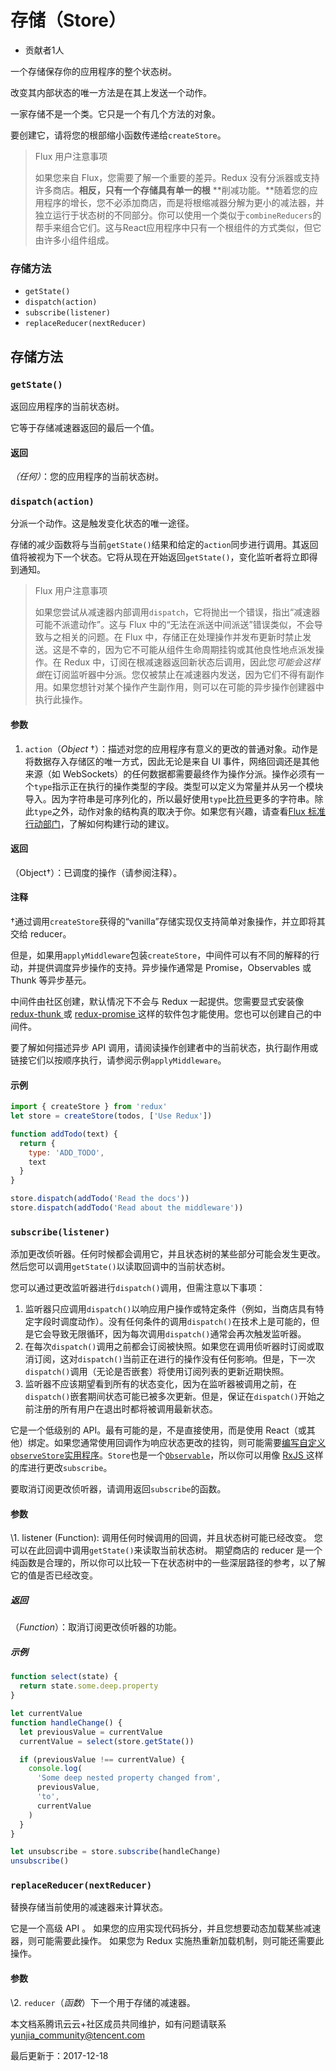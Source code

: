 # 存储（Store）

- 贡献者1人

  

一个存储保存你的应用程序的整个状态树。

改变其内部状态的唯一方法是在其上发送一个动作。

一家存储不是一个类。它只是一个有几个方法的对象。

要创建它，请将您的根部缩小函数传递给`createStore`。

> Flux 用户注意事项
>
> 如果您来自 Flux，您需要了解一个重要的差异。Redux 没有分派器或支持许多商店。**相反，只有一个存储具有单一的根** **削减功能。**随着您的应用程序的增长，您不必添加商店，而是将根缩减器分解为更小的减法器，并独立运行于状态树的不同部分。你可以使用一个类似于`combineReducers`的帮手来组合它们。这与React应用程序中只有一个根组件的方式类似，但它由许多小组件组成。

### 存储方法

- `getState()`
- `dispatch(action)`
- `subscribe(listener)`
- `replaceReducer(nextReducer)`

## 存储方法

### `getState()`

返回应用程序的当前状态树。

它等于存储减速器返回的最后一个值。

#### 返回

*（任何）*：您的应用程序的当前状态树。

### `dispatch(action)`

分派一个动作。这是触发变化状态的唯一途径。

存储的减少函数将与当前`getState()`结果和给定的`action`同步进行调用。其返回值将被视为下一个状态。它将从现在开始返回`getState()`，变化监听者将立即得到通知。

> Flux 用户注意事项
>
> 如果您尝试从减速器内部调用`dispatch`，它将抛出一个错误，指出“减速器可能不派遣动作”。这与 Flux 中的“无法在派送中间派送”错误类似，不会导致与之相关的问题。在 Flux 中，存储正在处理操作并发布更新时禁止发送。这是不幸的，因为它不可能从组件生命周期挂钩或其他良性地点派发操作。在 Redux 中，订阅在根减速器返回新状态后调用，因此您*可能会这样做*在订阅监听器中分派。您仅被禁止在减速器内发送，因为它们不得有副作用。如果您想针对某个操作产生副作用，则可以在可能的异步操作创建器中执行此操作。

#### 参数

1. `action`（*Object* †）：描述对您的应用程序有意义的更改的普通对象。动作是将数据存入存储区的唯一方式，因此无论是来自 UI 事件，网络回调还是其他来源（如 WebSockets）的任何数据都需要最终作为操作分派。操作必须有一个`type`指示正在执行的操作类型的字段。类型可以定义为常量并从另一个模块导入。因为字符串是可序列化的，所以最好使用`type`比[符号](https://developer.mozilla.org/en/docs/Web/JavaScript/Reference/Global_Objects/Symbol)更多的字符串。除此`type`之外，动作对象的结构真的取决于你。如果您有兴趣，请查看[Flux 标准行动部门](https://github.com/acdlite/flux-standard-action)，了解如何构建行动的建议。

#### 返回

（Object†）：已调度的操作（请参阅注释）。

#### 注释

†通过调用`createStore`获得的“vanilla”存储实现仅支持简单对象操作，并立即将其交给 reducer。

但是，如果用`applyMiddleware`包装`createStore`，中间件可以有不同的解释的行动，并提供调度异步操作的支持。异步操作通常是 Promise，Observables 或 Thunk 等异步基元。

中间件由社区创建，默认情况下不会与 Redux 一起提供。您需要显式安装像 [redux-thunk ](https://github.com/gaearon/redux-thunk)或 [redux-promise ](https://github.com/acdlite/redux-promise)这样的软件包才能使用。您也可以创建自己的中间件。

要了解如何描述异步 API 调用，请阅读操作创建者中的当前状态，执行副作用或链接它们以按顺序执行，请参阅示例`applyMiddleware`。

#### 示例

```javascript
import { createStore } from 'redux'
let store = createStore(todos, ['Use Redux'])

function addTodo(text) {
  return {
    type: 'ADD_TODO',
    text
  }
}

store.dispatch(addTodo('Read the docs'))
store.dispatch(addTodo('Read about the middleware'))
```

### `subscribe(listener)`

添加更改侦听器。任何时候都会调用它，并且状态树的某些部分可能会发生更改。然后您可以调用`getState()`以读取回调中的当前状态树。

您可以通过更改监听器进行`dispatch()`调用，但需注意以下事项：

1. 监听器只应调用`dispatch()`以响应用户操作或特定条件（例如，当商店具有特定字段时调度动作）。没有任何条件的调用`dispatch()`在技术上是可能的，但是它会导致无限循环，因为每次调用`dispatch()`通常会再次触发监听器。
2. 在每次`dispatch()`调用之前都会订阅被快照。如果您在调用侦听器时订阅或取消订阅，这对`dispatch()`当前正在进行的操作没有任何影响。但是，下一次`dispatch()`调用（无论是否嵌套）将使用订阅列表的更新近期快照。
3. 监听器不应该期望看到所有的状态变化，因为在监听器被调用之前，在`dispatch()`嵌套期间状态可能已被多次更新。但是，保证在`dispatch()`开始之前注册的所有用户在退出时都将被调用最新状态。

它是一个低级别的 API。最有可能的是，不是直接使用，而是使用 React（或其他）绑定。如果您通常使用回调作为响应状态更改的挂钩，则可能需要[编写自定义`observeStore`实用程序](https://github.com/reactjs/redux/issues/303#issuecomment-125184409)。`Store`也是一个[`Observable`](https://github.com/zenparsing/es-observable)，所以你可以用像 [RxJS ](https://github.com/ReactiveX/RxJS)这样的库进行更改`subscribe`。

要取消订阅更改侦听器，请调用返回`subscribe`的函数。

#### 参数

\1. listener (Function): 调用任何时候调用的回调，并且状态树可能已经改变。 您可以在此回调中调用`getState()`来读取当前状态树。 期望商店的 reducer 是一个纯函数是合理的，所以你可以比较一下在状态树中的一些深层路径的参考，以了解它的值是否已经改变。

##### 返回

（*Function*）：取消订阅更改侦听器的功能。

##### 示例

```javascript
function select(state) {
  return state.some.deep.property
}

let currentValue
function handleChange() {
  let previousValue = currentValue
  currentValue = select(store.getState())

  if (previousValue !== currentValue) {
    console.log(
      'Some deep nested property changed from',
      previousValue,
      'to',
      currentValue
    )
  }
}

let unsubscribe = store.subscribe(handleChange)
unsubscribe()
```

### `replaceReducer(nextReducer)`

替换存储当前使用的减速器来计算状态。

它是一个高级 API 。 如果您的应用实现代码拆分，并且您想要动态加载某些减速器，则可能需要此操作。 如果您为 Redux 实施热重新加载机制，则可能还需要此操作。

#### 参数

\2. `reducer`（*函数*）下一个用于存储的减速器。

本文档系腾讯云云+社区成员共同维护，如有问题请联系 yunjia_community@tencent.com

最后更新于：2017-12-18